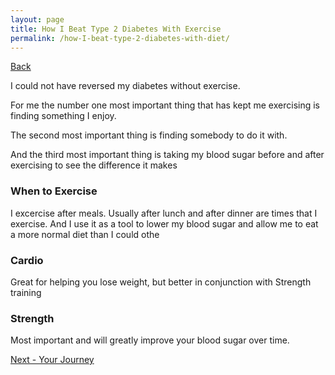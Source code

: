 ```yaml
---
layout: page
title: How I Beat Type 2 Diabetes With Exercise
permalink: /how-I-beat-type-2-diabetes-with-diet/
---
```


<a href="{{ site.baseurl }}/how-I-beat-type-2-diabetes-with-exercise">Back</a>

I could not have reversed my diabetes without exercise.   


For me the number one most important thing that has kept me exercising is finding something I enjoy.

The second most important thing is finding somebody to do it with.

And the third most important thing is taking my blood sugar before and after exercising to see the difference it makes

### When to Exercise

I excercise after meals.  Usually after lunch and after dinner are times that I exercise.  And I use it as a tool to lower my
blood sugar and allow me to eat a more normal diet than I could othe

### Cardio

Great for helping you lose weight, but better in conjunction with Strength training

### Strength

Most important and will greatly improve your blood sugar over time.

<a href="{{ site.baseurl }}/diabetes-resources">Next - Your Journey</a>

